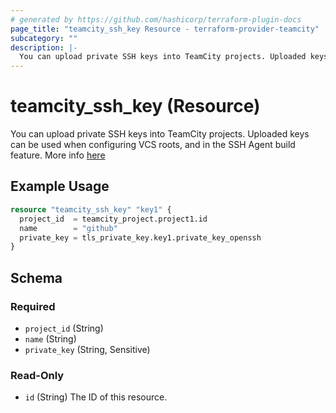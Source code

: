 ```yaml
---
# generated by https://github.com/hashicorp/terraform-plugin-docs
page_title: "teamcity_ssh_key Resource - terraform-provider-teamcity"
subcategory: ""
description: |-
  You can upload private SSH keys into TeamCity projects. Uploaded keys can be used when configuring VCS roots, and in the SSH Agent build feature. More info here https://www.jetbrains.com/help/teamcity/ssh-keys-management.html
---
```


# teamcity_ssh_key (Resource)

You can upload private SSH keys into TeamCity projects. Uploaded keys can be used when configuring VCS roots, and in the SSH Agent build feature. More info [here](https://www.jetbrains.com/help/teamcity/ssh-keys-management.html)

## Example Usage

```terraform
resource "teamcity_ssh_key" "key1" {
  project_id  = teamcity_project.project1.id
  name        = "github"
  private_key = tls_private_key.key1.private_key_openssh
}
```

## Schema

### Required

- `project_id` (String)
- `name` (String)
- `private_key` (String, Sensitive)

### Read-Only

- `id` (String) The ID of this resource.
